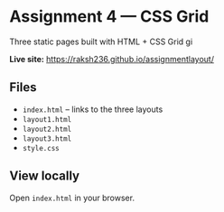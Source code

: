 # Assignment 4 — CSS Grid

Three static pages built with HTML + CSS Grid gi

**Live site:** https://raksh236.github.io/assignmentlayout/

## Files
- `index.html` – links to the three layouts
- `layout1.html`
- `layout2.html`
- `layout3.html`
- `style.css`

## View locally
Open `index.html` in your browser.

